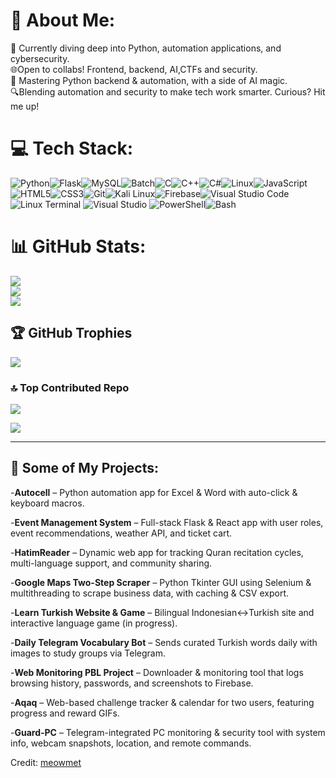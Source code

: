 # 💫 About Me:
🚀 Currently diving deep into Python, automation applications, and cybersecurity.<br>🌐Open to collabs! Frontend, backend, AI,CTFs and security.<br>📘 Mastering Python backend & automation, with a side of AI magic.<br>🔍Blending automation and security to make tech work smarter. Curious? Hit me up!<br>


# 💻 Tech Stack:
![Python](https://img.shields.io/badge/python-%233776AB.svg?style=for-the-badge&logo=python&logoColor=white)![Flask](https://img.shields.io/badge/Flask-%23000.svg?style=for-the-badge&logo=flask&logoColor=white)![MySQL](https://img.shields.io/badge/mysql-%2300f.svg?style=for-the-badge&logo=mysql&logoColor=white)![Batch](https://img.shields.io/badge/Batch-%23C0C0C0.svg?style=for-the-badge&logo=windows&logoColor=white)![C](https://img.shields.io/badge/C-%2300599C.svg?style=for-the-badge&logo=c&logoColor=white)![C++](https://img.shields.io/badge/C++-%2300599C.svg?style=for-the-badge&logo=c%2B%2B&logoColor=white)![C#](https://img.shields.io/badge/C%23-%23239120.svg?style=for-the-badge&logo=c-sharp&logoColor=white)![Linux](https://img.shields.io/badge/Linux-FCC624?style=for-the-badge&logo=linux&logoColor=black)![JavaScript](https://img.shields.io/badge/JavaScript-%23F7DF1E.svg?style=for-the-badge&logo=javascript&logoColor=black)![HTML5](https://img.shields.io/badge/HTML5-%23E34F26.svg?style=for-the-badge&logo=html5&logoColor=white)![CSS3](https://img.shields.io/badge/CSS3-%231572B6.svg?style=for-the-badge&logo=css3&logoColor=white)![Git](https://img.shields.io/badge/Git-%23F05032.svg?style=for-the-badge&logo=git&logoColor=white)![Kali Linux](https://img.shields.io/badge/Kali_Linux-%23006FBA.svg?style=for-the-badge&logo=kali-linux&logoColor=white)![Firebase](https://img.shields.io/badge/Firebase-%23FFCA28.svg?style=for-the-badge&logo=firebase&logoColor=black)![Visual Studio Code](https://img.shields.io/badge/VS_Code-%23007ACC.svg?style=for-the-badge&logo=visual-studio-code&logoColor=white)![Linux Terminal](https://img.shields.io/badge/Terminal-%23000000.svg?style=for-the-badge&logo=gnome-terminal&logoColor=white) 
![Visual Studio](https://img.shields.io/badge/Visual_Studio-%235C2D91.svg?style=for-the-badge&logo=visual-studio&logoColor=white)
![PowerShell](https://img.shields.io/badge/PowerShell-%23007ACC.svg?style=for-the-badge&logo=powershell&logoColor=white)![Bash](https://img.shields.io/badge/Bash-%23000.svg?style=for-the-badge&logo=gnu-bash&logoColor=white) 
 


# 📊 GitHub Stats:
![](https://github-readme-stats.vercel.app/api?username=meowmet&theme=dark&hide_border=false&include_all_commits=false&count_private=false)<br/>
![](https://github-readme-streak-stats.herokuapp.com/?user=meowmet&theme=dark&hide_border=false)<br/>
![](https://github-readme-stats.vercel.app/api/top-langs/?username=meowmet&theme=dark&hide_border=false&include_all_commits=false&count_private=false&layout=compact)

## 🏆 GitHub Trophies
![](https://github-profile-trophy.vercel.app/?username=meowmet&theme=onedark&no-frame=true&no-bg=false&margin-w=4)

### 🔝 Top Contributed Repo
![](https://github-contributor-stats.vercel.app/api?username=meowmet&limit=5&theme=tokyonight&combine_all_yearly_contributions=true)






[![](https://visitcount.itsvg.in/api?id=meowmet&icon=2&color=4)](https://visitcount.itsvg.in)

------

## 🚀 Some of My Projects:
-**Autocell** – Python automation app for Excel & Word with auto-click & keyboard macros.

-**Event Management System** – Full-stack Flask & React app with user roles, event recommendations, weather API, and ticket cart.

-**HatimReader** – Dynamic web app for tracking Quran recitation cycles, multi-language support, and community sharing.

-**Google Maps Two-Step Scraper** – Python Tkinter GUI using Selenium & multithreading to scrape business data, with caching & CSV export.

-**Learn Turkish Website & Game** – Bilingual Indonesian↔Turkish site and interactive language game (in progress).

-**Daily Telegram Vocabulary Bot** – Sends curated Turkish words daily with images to study groups via Telegram.

-**Web Monitoring PBL Project** – Downloader & monitoring tool that logs browsing history, passwords, and screenshots to Firebase.

-**Aqaq** – Web-based challenge tracker & calendar for two users, featuring progress and reward GIFs.

-**Guard-PC** – Telegram-integrated PC monitoring & security tool with system info, webcam snapshots, location, and remote commands.

Credit: [meowmet](https://github.com/meowmet)  
